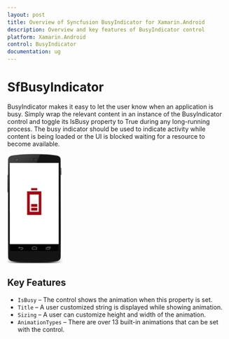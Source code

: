 ```yaml
---
layout: post
title: Overview of Syncfusion BusyIndicator for Xamarin.Android
description: Overview and key features of BusyIndicator control
platform: Xamarin.Android
control: BusyIndicator
documentation: ug
---
```


# SfBusyIndicator

BusyIndicator makes it easy to let the user know when an application is busy. Simply wrap the relevant content in an instance of the BusyIndicator control and toggle its IsBusy property to True during any long-running process. The busy indicator should be used to indicate activity while content is being loaded or the UI is blocked waiting for a resource to become available. 

![](images/overview.png)

## Key Features

* `IsBusy` – The control shows the animation when this property is set.
* `Title` – A user customized string is displayed while showing animation.
* `Sizing` – A user can customize height and width of the animation.
* `AnimationTypes` – There are over 13 built-in animations that can be set with the control.



